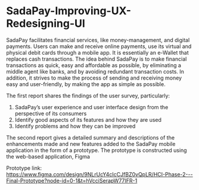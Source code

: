 # SadaPay-Improving-UX-Redesigning-UI

SadaPay facilitates financial services, like money-management, and digital payments. Users can make and receive online payments, use its virtual and physical debit cards through a mobile app. It is essentially an e-Wallet that replaces cash transactions. The idea behind SadaPay is to make financial transactions as quick, easy and affordable as possible, by eliminating a middle agent like banks, and by avoiding redundant transaction costs. In addition, it strives to make the process of sending and receiving money easy and user-friendly, by making the app as simple as possible.

The first report shares the findings of the user survey, particularly:
1.	SadaPay’s user experience and user interface design from the perspective of its consumers
2.	Identify good aspects of its features and how they are used
3.	Identify problems and how they can be improved

The second report gives a detailed summary and descriptions of the enhancements made and new features added to the SadaPay mobile application in the form of a prototype. The prototype is constructed using the web-based application, Figma

Prototype link: https://www.figma.com/design/9NLrUcY4cIcCJfBZ0vQpLR/HCI-Phase-2---Final-Prototype?node-id=0-1&t=hVcciSerapW77IFR-1
